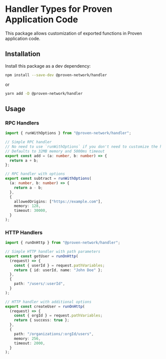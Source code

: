 # Handler Types for Proven Application Code

This package allows customization of exported functions in Proven application code.

## Installation

Install this package as a dev dependency:

```bash
npm install --save-dev @proven-network/handler
```

or

```bash
yarn add -D @proven-network/handler
```

## Usage

### RPC Handlers

```typescript
import { runWithOptions } from "@proven-network/handler";

// Simple RPC handler
// No need to use `runWithOptions` if you don't need to customize the handler
// Defaults to 32MB memory and 5000ms timeout
export const add = (a: number, b: number) => {
  return a + b;
};

// RPC handler with options
export const subtract = runWithOptions(
  (a: number, b: number) => {
    return a - b;
  },
  {
    allowedOrigins: ["https://example.com"],
    memory: 128,
    timeout: 30000,
  }
);
```

### HTTP Handlers

```typescript
import { runOnHttp } from "@proven-network/handler";

// Simple HTTP handler with path parameters
export const getUser = runOnHttp(
  (request) => {
    const { userId } = request.pathVariables;
    return { id: userId, name: "John Doe" };
  },
  {
    path: "/users/:userId",
  }
);

// HTTP handler with additional options
export const createUser = runOnHttp(
  (request) => {
    const { orgId } = request.pathVariables;
    return { success: true };
  },
  {
    path: "/organizations/:orgId/users",
    memory: 256,
    timeout: 2000,
  }
);
```
